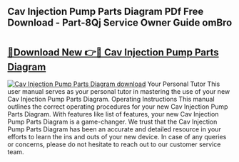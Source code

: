 ## Cav Injection Pump Parts Diagram PDf Free Download - Part-8Qj Service Owner Guide omBro

# <h2><a href="http://dfogg2n.blite.top/?on=Cav+Injection+Pump+Parts+Diagram">🔗Download New 👉🔴 Cav Injection Pump Parts Diagram</a></h2>

[![Cav Injection Pump Parts Diagram download](https://i.imgur.com/lujVjoI.png)](http://dfogg2n.blite.top/?on=Cav+Injection+Pump+Parts+Diagram)
Your Personal Tutor This user manual serves as your personal tutor in mastering the use of your new Cav Injection Pump Parts Diagram. Operating Instructions This manual outlines the correct operating procedures for your new Cav Injection Pump Parts Diagram. With features like list of features, your new Cav Injection Pump Parts Diagram is a game-changer. We trust that the Cav Injection Pump Parts Diagram has been an accurate and detailed resource in your efforts to learn the ins and outs of your new device. In case of any queries or concerns, please do not hesitate to reach out to our customer service team.
